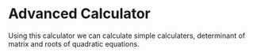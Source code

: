 # Advanced Calculator
Using this calculator we can calculate simple calculaters, determinant of matrix and roots of quadratic equations.
